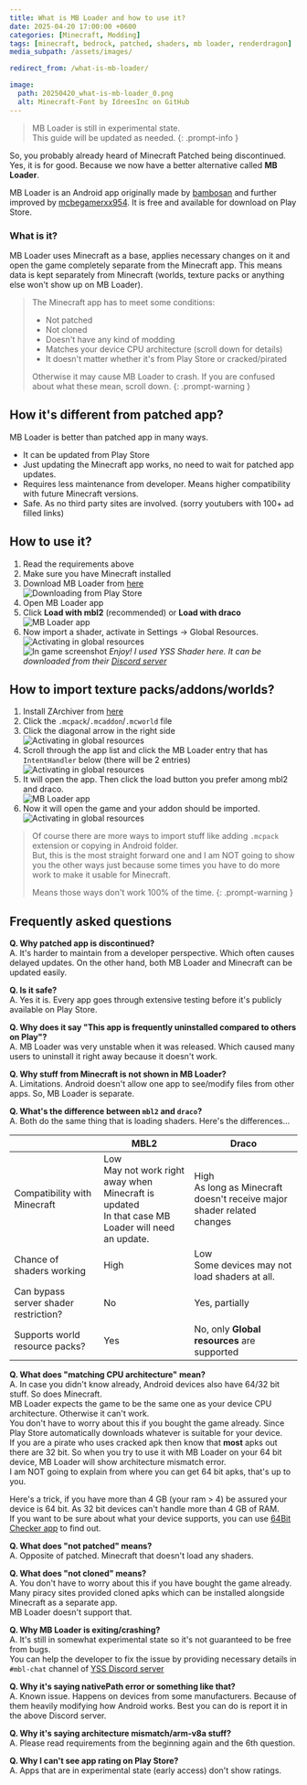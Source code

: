 ```yaml
---
title: What is MB Loader and how to use it?
date: 2025-04-20 17:00:00 +0600
categories: [Minecraft, Modding]
tags: [minecraft, bedrock, patched, shaders, mb loader, renderdragon]     # TAG names should always be lowercase
media_subpath: /assets/images/

redirect_from: /what-is-mb-loader/

image:
  path: 20250420_what-is-mb-loader_0.png
  alt: Minecraft-Font by IdreesInc on GitHub
---
```


> MB Loader is still in experimental state.  
> This guide will be updated as needed.
{: .prompt-info }

So, you probably already heard of Minecraft Patched being discontinued. Yes, it is for good. Because we now have a better alternative called **MB Loader**.  
  
MB Loader is an Android app originally made by [bambosan](https://github.com/bambosan/) and further improved by [mcbegamerxx954](https://github.com/mcbegamerxx954/). It is free and available for download on Play Store.  
  
### What is it?
MB Loader uses Minecraft as a base, applies necessary changes on it and open the game completely separate from the Minecraft app. This means data is kept separately from Minecraft (worlds, texture packs or anything else won't show up on MB Loader).  


> The Minecraft app has to meet some conditions:
> * Not patched
> * Not cloned
> * Doesn't have any kind of modding
> * Matches your device CPU architecture (scroll down for details)
> * It doesn't matter whether it's from Play Store or cracked/pirated
>
> Otherwise it may cause MB Loader to crash. If you are confused about what these mean, scroll down.
{: .prompt-warning }  


## How it's different from patched app?
MB Loader is better than patched app in many ways.  
* It can be updated from Play Store
* Just updating the Minecraft app works, no need to wait for patched app updates.
* Requires less maintenance from developer. Means higher compatibility with future Minecraft versions.
* Safe. As no third party sites are involved. (sorry youtubers with 100+ ad filled links)


## How to use it?
1. Read the requirements above
2. Make sure you have Minecraft installed
3. Download MB Loader from [here](https://play.google.com/store/apps/details?id=io.bambosan.mbloader)  
![Downloading from Play Store](20250420_what-is-mb-loader_1.png)
4. Open MB Loader app
5. Click **Load with mbl2** (recommended) or **Load with draco**  
![MB Loader app](20250420_what-is-mb-loader_2.png)
6. Now import a shader, activate in Settings -> Global Resources.  
![Activating in global resources](20250420_what-is-mb-loader_3.png)  
![In game screenshot](20250420_what-is-mb-loader_4.png) 
_Enjoy! I used YSS Shader here. It can be downloaded from their [Discord server](https://faizul726.github.io/yss-discord)_

## How to import texture packs/addons/worlds?
1. Install ZArchiver from [here](https://play.google.com/store/apps/details?id=ru.zdevs.zarchiver)
2. Click the `.mcpack`/`.mcaddon`/`.mcworld` file
3. Click the diagonal arrow in the right side  
![Activating in global resources](20250420_what-is-mb-loader_5.png)  
4. Scroll through the app list and click the MB Loader entry that has `IntentHandler` below (there will be 2 entries)  
![Activating in global resources](20250420_what-is-mb-loader_6.png)  
5. It will open the app. Then click the load button you prefer among mbl2 and draco.  
![MB Loader app](20250420_what-is-mb-loader_2.png)  
6. Now it will open the game and your addon should be imported.  
![Activating in global resources](20250420_what-is-mb-loader_7.png)  

> Of course there are more ways to import stuff like adding `.mcpack` extension or copying in Android folder.  
> But, this is the most straight forward one and I am NOT going to show you the other ways just because some times you have to do more work to make it usable for Minecraft.
>
> Means those ways don't work 100% of the time.
{: .prompt-warning }  


## Frequently asked questions
**Q. Why patched app is discontinued?**  
A. It's harder to maintain from a developer perspective. Which often causes delayed updates. On the other hand, both MB Loader and Minecraft can be updated easily.  

**Q. Is it safe?**  
A. Yes it is. Every app goes through extensive testing before it's publicly available on Play Store.

**Q. Why does it say "This app is frequently uninstalled compared to others on Play"?**  
A. MB Loader was very unstable when it was released. Which caused many users to uninstall it right away because it doesn't work.  

**Q. Why stuff from Minecraft is not shown in MB Loader?**  
A. Limitations. Android doesn't allow one app to see/modify files from other apps. So, MB Loader is separate.  

**Q. What's the difference between `mbl2` and `draco`?**  
A. Both do the same thing that is loading shaders. Here's the differences...  

|                                       | MBL2                                                                                                      | Draco                                                                      |
| ------------------------------------- | --------------------------------------------------------------------------------------------------------- | -------------------------------------------------------------------------- |
| Compatibility with Minecraft          | Low<br/>May not work right away when Minecraft is updated<br/>In that case MB Loader will need an update. | High<br/>As long as Minecraft doesn't receive major shader related changes |
| Chance of shaders working             | High                                                                                                      | Low<br/>Some devices may not load shaders at all.                          |
| Can bypass server shader restriction? | No                                                                                                        | Yes, partially                                                             |
| Supports world resource packs?        | Yes                                                                                                       | No, only **Global resources** are supported                                |

**Q. What does "matching CPU architecture" mean?**  
A. In case you didn't know already, Android devices also have 64/32 bit stuff. So does Minecraft.  
MB Loader expects the game to be the same one as your device CPU architecture. Otherwise it can't work.  
You don't have to worry about this if you bought the game already. Since Play Store automatically downloads whatever is suitable for your device.  
If you are a pirate who uses cracked apk then know that **most** apks out there are 32 bit. So when you try to use it with MB Loader on your 64 bit device, MB Loader will show architecture mismatch error.  
I am NOT going to explain from where you can get 64 bit apks, that's up to you.  

Here's a trick, if you have more than 4 GB (your ram > 4) be assured your device is 64 bit. As 32 bit devices can't handle more than 4 GB of RAM.  
If you want to be sure about what your device supports, you can use [64Bit Checker app](https://play.google.com/store/apps/details?id=com.danielpolish.a64bitchecker) to find out.

**Q. What does "not patched" means?**  
A. Opposite of patched. Minecraft that doesn't load any shaders.  

**Q. What does "not cloned" means?**  
A. You don't have to worry about this if you have bought the game already. Many piracy sites provided cloned apks which can be installed alongside Minecraft as a separate app.  
MB Loader doesn't support that.  

**Q. Why MB Loader is exiting/crashing?**  
A. It's still in somewhat experimental state so it's not guaranteed to be free from bugs.  
You can help the developer to fix the issue by providing necessary details in `#mbl-chat` channel of [YSS Discord server](https://faizul726.github.io/yss-discord)  

**Q. Why it's saying nativePath error or something like that?**  
A. Known issue. Happens on devices from some manufacturers. Because of them heavily modifying how Android works. Best you can do is report it in the above Discord server.  

**Q. Why it's saying architecture mismatch/arm-v8a stuff?**  
A. Please read requirements from the beginning again and the 6th question.  

**Q. Why I can't see app rating on Play Store?**  
A. Apps that are in experimental state (early access) don't show ratings.
